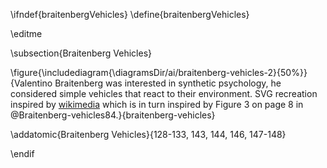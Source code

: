 \ifndef{braitenbergVehicles}
\define{braitenbergVehicles}

\editme

\subsection{Braitenberg Vehicles}

\figure{\includediagram{\diagramsDir/ai/braitenberg-vehicles-2}{50%}}{Valentino Braitenberg was interested in synthetic psychology, he considered simple vehicles that react to their environment. SVG recreation inspired by [wikimedia](https://commons.wikimedia.org/wiki/File:Braitenberg_Vehicle_2ab.png) which is in turn inspired by Figure 3 on page 8 in @Braitenberg-vehicles84.}{braitenberg-vehicles}


\addatomic{Braitenberg Vehicles}{128-133, 143, 144, 146, 147-148}

\endif
